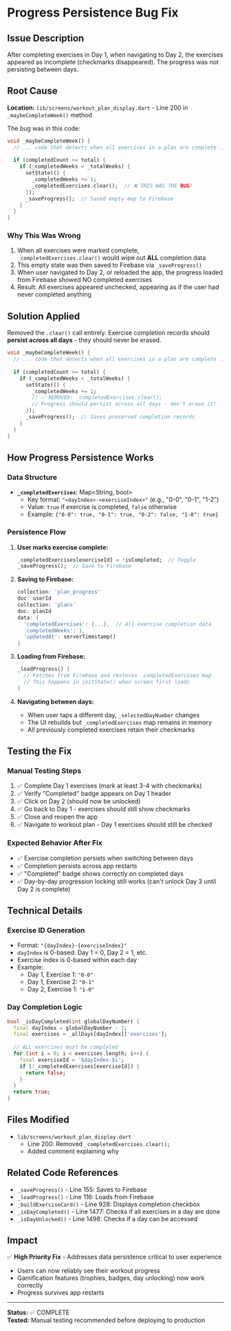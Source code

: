 # Progress Persistence Bug Fix

## Issue Description
After completing exercises in Day 1, when navigating to Day 2, the exercises appeared as incomplete (checkmarks disappeared). The progress was not persisting between days.

## Root Cause
**Location:** `lib/screens/workout_plan_display.dart` - Line 200 in `_maybeCompleteWeek()` method

The bug was in this code:
```dart
void _maybeCompleteWeek() {
  // ... code that detects when all exercises in a plan are complete ...
  
  if (completedCount >= total) {
    if (_completedWeeks < _totalWeeks) {
      setState(() {
        _completedWeeks += 1;
        _completedExercises.clear();  // ❌ THIS WAS THE BUG!
      });
      _saveProgress();  // Saved empty map to Firebase
    }
  }
}
```

### Why This Was Wrong
1. When all exercises were marked complete, `_completedExercises.clear()` would wipe out **ALL** completion data
2. This empty state was then saved to Firebase via `_saveProgress()`
3. When user navigated to Day 2, or reloaded the app, the progress loaded from Firebase showed NO completed exercises
4. Result: All exercises appeared unchecked, appearing as if the user had never completed anything

## Solution Applied
Removed the `.clear()` call entirely. Exercise completion records should **persist across all days** - they should never be erased.

```dart
void _maybeCompleteWeek() {
  // ... code that detects when all exercises in a plan are complete ...
  
  if (completedCount >= total) {
    if (_completedWeeks < _totalWeeks) {
      setState(() {
        _completedWeeks += 1;
        // ✅ REMOVED: _completedExercises.clear();
        // Progress should persist across all days - don't erase it!
      });
      _saveProgress();  // Saves preserved completion records
    }
  }
}
```

## How Progress Persistence Works

### Data Structure
- **`_completedExercises`**: Map<String, bool>
  - Key format: `"<dayIndex>-<exerciseIndex>"` (e.g., "0-0", "0-1", "1-2")
  - Value: `true` if exercise is completed, `false` otherwise
  - Example: `{"0-0": true, "0-1": true, "0-2": false, "1-0": true}`

### Persistence Flow

1. **User marks exercise complete:**
   ```dart
   _completedExercises[exerciseId] = !isCompleted;  // Toggle
   _saveProgress();  // Save to Firebase
   ```

2. **Saving to Firebase:**
   ```dart
   collection: 'plan_progress'
   doc: userId
   collection: 'plans'
   doc: planId
   data: {
     'completedExercises': {...},  // All exercise completion data
     'completedWeeks': 1,
     'updatedAt': serverTimestamp()
   }
   ```

3. **Loading from Firebase:**
   ```dart
   _loadProgress() {
     // Fetches from Firebase and restores _completedExercises map
     // This happens in initState() when screen first loads
   }
   ```

4. **Navigating between days:**
   - When user taps a different day, `_selectedDayNumber` changes
   - The UI rebuilds but `_completedExercises` map remains in memory
   - All previously completed exercises retain their checkmarks

## Testing the Fix

### Manual Testing Steps
1. ✅ Complete Day 1 exercises (mark at least 3-4 with checkmarks)
2. ✅ Verify "Completed" badge appears on Day 1 header
3. ✅ Click on Day 2 (should now be unlocked)
4. ✅ Go back to Day 1 - exercises should still show checkmarks
5. ✅ Close and reopen the app
6. ✅ Navigate to workout plan - Day 1 exercises should still be checked

### Expected Behavior After Fix
- ✅ Exercise completion persists when switching between days
- ✅ Completion persists across app restarts
- ✅ "Completed" badge shows correctly on completed days
- ✅ Day-by-day progression locking still works (can't unlock Day 3 until Day 2 is complete)

## Technical Details

### Exercise ID Generation
- Format: `"{dayIndex}-{exerciseIndex}"`
- `dayIndex` is 0-based: Day 1 = 0, Day 2 = 1, etc.
- Exercise index is 0-based within each day
- Example:
  - Day 1, Exercise 1: `"0-0"`
  - Day 1, Exercise 2: `"0-1"`
  - Day 2, Exercise 1: `"1-0"`

### Day Completion Logic
```dart
bool _isDayCompleted(int globalDayNumber) {
  final dayIndex = globalDayNumber - 1;
  final exercises = _allDays[dayIndex]['exercises'];
  
  // ALL exercises must be completed
  for (int i = 0; i < exercises.length; i++) {
    final exerciseId = '$dayIndex-$i';
    if (!_completedExercises[exerciseId]) {
      return false;
    }
  }
  return true;
}
```

## Files Modified
- `lib/screens/workout_plan_display.dart`
  - Line 200: Removed `_completedExercises.clear();`
  - Added comment explaining why

## Related Code References
- `_saveProgress()` - Line 155: Saves to Firebase
- `_loadProgress()` - Line 116: Loads from Firebase
- `_buildExerciseCard()` - Line 928: Displays completion checkbox
- `_isDayCompleted()` - Line 1477: Checks if all exercises in a day are done
- `_isDayUnlocked()` - Line 1498: Checks if a day can be accessed

## Impact
✅ **High Priority Fix** - Addresses data persistence critical to user experience
- Users can now reliably see their workout progress
- Gamification features (trophies, badges, day unlocking) now work correctly
- Progress survives app restarts

---

**Status:** ✅ COMPLETE  
**Tested:** Manual testing recommended before deploying to production